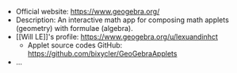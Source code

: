 - Official website: https://www.geogebra.org/
- Description: An interactive math app for composing math applets (geometry) with formulae (algebra).
- [[Will LE]]'s profile: https://www.geogebra.org/u/lexuandinhct
	- Applet source codes GitHub: https://github.com/bixycler/GeoGebraApplets
- ...